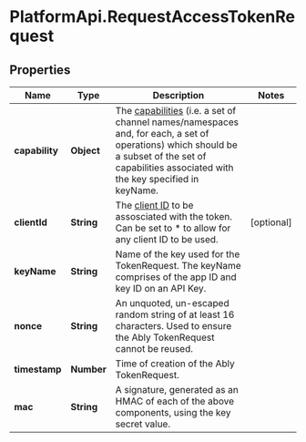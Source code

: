 # PlatformApi.RequestAccessTokenRequest

## Properties

Name | Type | Description | Notes
------------ | ------------- | ------------- | -------------
**capability** | **Object** | The [capabilities](https://www.ably.io/documentation/core-features/authentication#capabilities-explained) (i.e. a set of channel names/namespaces and, for each, a set of operations) which should be a subset of the set of capabilities associated with the key specified in keyName. | 
**clientId** | **String** | The [client ID](https://www.ably.io/documentation/core-features/authentication#identified-clients) to be assosciated with the token. Can be set to * to allow for any client ID to be used. | [optional] 
**keyName** | **String** | Name of the key used for the TokenRequest. The keyName comprises of the app ID and key ID on an API Key. | 
**nonce** | **String** | An unquoted, un-escaped random string of at least 16 characters. Used to ensure the Ably TokenRequest cannot be reused. | 
**timestamp** | **Number** | Time of creation of the Ably TokenRequest. | 
**mac** | **String** | A signature, generated as an HMAC of each of the above components, using the key secret value. | 



